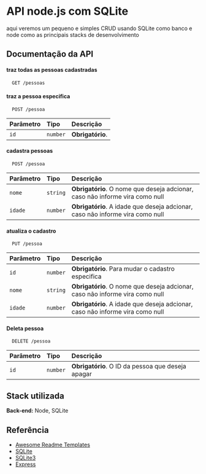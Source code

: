 
# API node.js com SQLite 

aqui veremos um pequeno e simples CRUD usando SQLite como banco e node como as principais stacks de desenvolvimento
## Documentação da API

#### traz todas as pessoas cadastradas

```http
  GET /pessoas
```

#### traz a pessoa especifica

```http
  POST /pessoa
```

| Parâmetro   | Tipo       | Descrição                           |
| :---------- | :--------- | :---------------------------------- |
| `id` | `number` | **Obrigatório**.|


#### cadastra pessoas

```http
  POST /pessoa
```

| Parâmetro   | Tipo       | Descrição                           |
| :---------- | :--------- | :---------------------------------- |
| `nome` | `string` | **Obrigatório**. O nome que deseja adcionar, caso não informe vira como null |
| `idade ` | `number` | **Obrigatório**. A idade que deseja adcionar, caso não informe vira como null |

#### atualiza o cadastro

```http
  PUT /pessoa
```

| Parâmetro   | Tipo       | Descrição                           |
| :---------- | :--------- | :---------------------------------- |
| `id` | `number` | **Obrigatório**. Para mudar o cadastro especifica |
| `nome` | `string` | **Obrigatório**. O nome que deseja adcionar, caso não informe vira como null |
| `idade ` | `number` | **Obrigatório**. A idade que deseja adcionar, caso não informe vira como null |

#### Deleta pessoa

```http
  DELETE /pessoa
```

| Parâmetro   | Tipo       | Descrição                                   |
| :---------- | :--------- | :------------------------------------------ |
| `id`      | `number` | **Obrigatório**. O ID da pessoa que deseja apagar |



## Stack utilizada

**Back-end:** Node, SQLite


## Referência

 - [Awesome Readme Templates](https://www.youtube.com/watch?v=yEpiT-N2DUc&list=PLygIEirBzJi4lTC-5nzfhEyxuKq2y1uiR&pp=iAQB)
 - [SQLite](https://www.npmjs.com/package/sqlite)
 - [SQLite3](https://www.npmjs.com/package/sqlite3)
 - [Express](https://www.npmjs.com/package/express)

